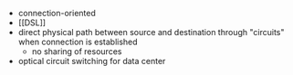 - connection-oriented
- [[DSL]]
- direct physical path between source and destination through "circuits" when connection is established
	- no sharing of resources 
- optical circuit switching for data center